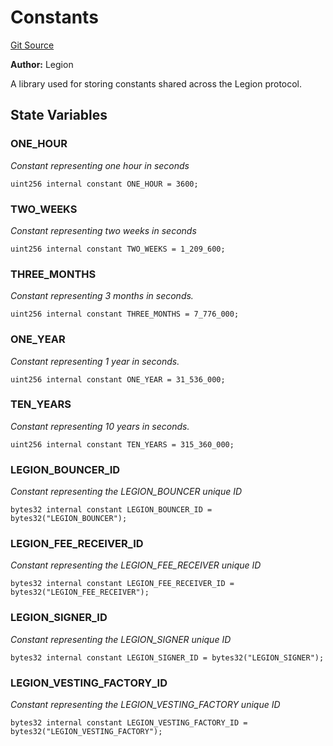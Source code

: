 # Constants
[Git Source](https://github.com/Legion-Team/evm-contracts/blob/eacaebdc1fce4e197305af05084de59f36b83e3e/src/utils/Constants.sol)

**Author:**
Legion

A library used for storing constants shared across the Legion protocol.


## State Variables
### ONE_HOUR
*Constant representing one hour in seconds*


```solidity
uint256 internal constant ONE_HOUR = 3600;
```


### TWO_WEEKS
*Constant representing two weeks in seconds*


```solidity
uint256 internal constant TWO_WEEKS = 1_209_600;
```


### THREE_MONTHS
*Constant representing 3 months in seconds.*


```solidity
uint256 internal constant THREE_MONTHS = 7_776_000;
```


### ONE_YEAR
*Constant representing 1 year in seconds.*


```solidity
uint256 internal constant ONE_YEAR = 31_536_000;
```


### TEN_YEARS
*Constant representing 10 years in seconds.*


```solidity
uint256 internal constant TEN_YEARS = 315_360_000;
```


### LEGION_BOUNCER_ID
*Constant representing the LEGION_BOUNCER unique ID*


```solidity
bytes32 internal constant LEGION_BOUNCER_ID = bytes32("LEGION_BOUNCER");
```


### LEGION_FEE_RECEIVER_ID
*Constant representing the LEGION_FEE_RECEIVER unique ID*


```solidity
bytes32 internal constant LEGION_FEE_RECEIVER_ID = bytes32("LEGION_FEE_RECEIVER");
```


### LEGION_SIGNER_ID
*Constant representing the LEGION_SIGNER unique ID*


```solidity
bytes32 internal constant LEGION_SIGNER_ID = bytes32("LEGION_SIGNER");
```


### LEGION_VESTING_FACTORY_ID
*Constant representing the LEGION_VESTING_FACTORY unique ID*


```solidity
bytes32 internal constant LEGION_VESTING_FACTORY_ID = bytes32("LEGION_VESTING_FACTORY");
```


